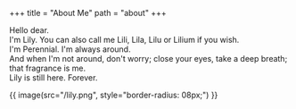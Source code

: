 +++
title = "About Me"
path = "about"
+++

Hello dear.  
I'm Lily. You can also call me Lili, Lila, Lilu or Lilium if you wish.  
I'm Perennial. I'm always around.  
And when I'm not around, don't worry; close your eyes, take a deep breath; that fragrance is me.  
Lily is still here. Forever.  

<p>
{{ image(src="/lily.png", style="border-radius: 08px;") }}
</p>

